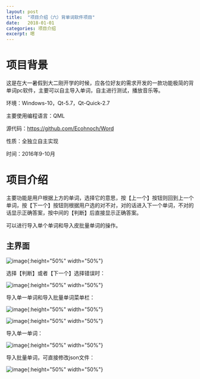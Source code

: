 ```yaml
---
layout: post
title:  "项目介绍（六）背单词软件项目"
date:   2018-01-01
categories: 项目介绍
excerpt: 嗯
---
```

<script type="text/javascript" src="http://cdn.mathjax.org/mathjax/latest/MathJax.js?config=TeX-AMS-MML_HTMLorMML"></script>

<script type="text/x-mathjax-config">
    MathJax.Hub.Config({
        tex2jax: {inlineMath: [['$', '$']]},
        messageStyle: "none"
    });
</script>

# 项目背景

这是在大一暑假到大二刚开学的时候，应各位好友的需求开发的一款功能极简的背单词pc软件，主要可以自主导入单词，自主进行测试，播放音乐等。

环境：Windows-10，Qt-5.7，Qt-Quick-2.7

主要使用编程语言：QML

源代码：https://github.com/Ecohnoch/Word

性质：全独立自主实现

时间：2016年9-10月

# 项目介绍

主要功能是用户根据上方的单词，选择它的意思，按【上一个】按钮则回到上一个单词，按【下一个】按钮则根据用户选的对不对，对的话进入下一个单词，不对的话显示正确答案，按中间的【判断】后直接显示正确答案。

可以进行导入单个单词和导入皮批量单词的操作。

## 主界面

![image](/img/word1.png){:height="50%" width="50%"}

选择【判断】或者【下一个】选择错误时：

![image](/img/word2.png){:height="50%" width="50%"}

导入单一单词和导入批量单词菜单栏：

![image](/img/word5.png){:height="50%" width="50%"}

![image](/img/word4.png){:height="50%" width="50%"}

导入单一单词：

![image](/img/word3.png){:height="50%" width="50%"}

导入批量单词，可直接修改json文件：

![image](/img/word6.png){:height="50%" width="50%"}

